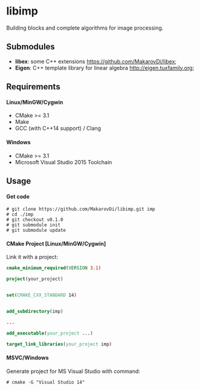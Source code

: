 # libimp

Building blocks and complete algorithms for image processing.


## Submodules

* **libex**: some C++ extensions https://github.com/MakarovDi/libex;
* **Eigen**: C++ template library for linear algebra http://eigen.tuxfamily.org;

## Requirements ##

#### Linux/MinGW/Cygwin ####

 * CMake >= 3.1
 * Make
 * GCC (with C++14 support) / Clang
 
#### Windows ####

 * CMake >= 3.1
 * Microsoft Visual Studio 2015 Toolchain
  

## Usage

#### Get code

	# git clone https://github.com/MakarovDi/libimp.git imp
	# cd ./imp
	# git checkout v0.1.0
	# git submodule init
	# git submodule update

#### CMake Project [Linux/MinGW/Cygwin] ####

Link it with a project:

``` cmake 
cmake_minimum_required(VERSION 3.1)

project(your_project)


set(CMAKE_CXX_STANDARD 14)


add_subdirectory(imp)

...

add_executable(your_project ...)

target_link_libraries(your_project imp)
```

#### MSVC/Windows ####

Generate project for MS Visual Studio with command:

    # cmake -G "Visual Studio 14"


